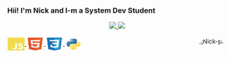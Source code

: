 
### Hii! I'm Nick and I-m a System Dev Student

<div align="center"> 
<a href="https://github.com/nicnixy">
<img height="180em" src="https://github-readme-stats.vercel.app/api?username=nicnixy&show_icons=true&theme=dracula&include_all_commits=true&count_private=false"/>
<img height="180em" src="https://github-readme-stats.vercel.app/api/top-langs/?username=nicnixy&layout=compact&langs_count=7&theme=dracula"/>
</div> 

<div style="display: inline_block"><br>
<img align="center" alt="Nick-Js" height="30" width="40" src="https://raw.githubusercontent.com/devicons/devicon/master/icons/javascript/javascript-plain.svg">
<img align="center" alt="Nick-HTML" height="30" width="40" src="https://raw.githubusercontent.com/devicons/devicon/master/icons/html5/html5-original.svg">
<img align="center" alt="Nick-CSS" height="30" width="40" src="https://raw.githubusercontent.com/devicons/devicon/master/icons/css3/css3-original.svg">
<img align="center" alt="Nick-Python" height="30" width="40" src="https://raw.githubusercontent.com/devicons/devicon/master/icons/python/python-original.svg">
<img align="right" alt="Nick-pic" height="150" style="border-radius:50px;" src="https://tlgur.com/d/GbwRyEkg">
</div>
